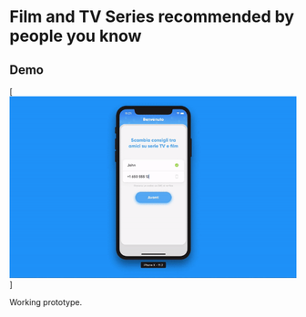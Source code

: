 # Film and TV Series recommended by people you know

## Demo

[![alt text](assets/demo.gif)]

Working prototype.
